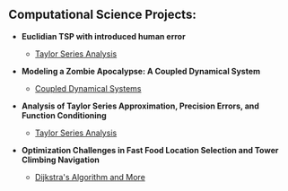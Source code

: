 <h2>Computational Science Projects:</h2>

- <b>Euclidian TSP with introduced human error</b>
  - [Taylor Series Analysis](https://github.com/cglandeira/Euclidian-TSP)

- <b>Modeling a Zombie Apocalypse: A Coupled Dynamical System</b>
  - [Coupled Dynamical Systems](https://github.com/cglandeira/Coupled-Dynamical-Sytem-Modeling)
 
- <b>Analysis of Taylor Series Approximation, Precision Errors, and Function Conditioning</b>
  - [Taylor Series Analysis](https://github.com/cglandeira/Taylor-Series)

- <b>Optimization Challenges in Fast Food Location Selection and Tower Climbing Navigation</b>
  - [Dijkstra's Algorithm and More](https://github.com/cglandeira/Dijkstra-s-algo-and-more)

<!--- <h2>Cybersecurity Projects:</h2>
